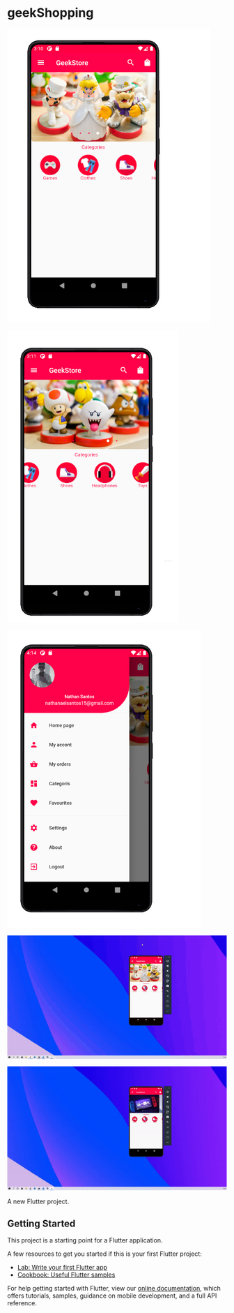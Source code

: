 # geekShopping

![](imagesReadme/img1.png)

![](imagesReadme/img2.png)

![](imagesReadme/img3.png)

![](imagesReadme/video1-Trim.gif)

![](imagesReadme/img4.gif)

A new Flutter project.

## Getting Started

This project is a starting point for a Flutter application.

A few resources to get you started if this is your first Flutter project:

- [Lab: Write your first Flutter app](https://flutter.dev/docs/get-started/codelab)
- [Cookbook: Useful Flutter samples](https://flutter.dev/docs/cookbook)

For help getting started with Flutter, view our
[online documentation](https://flutter.dev/docs), which offers tutorials,
samples, guidance on mobile development, and a full API reference.
